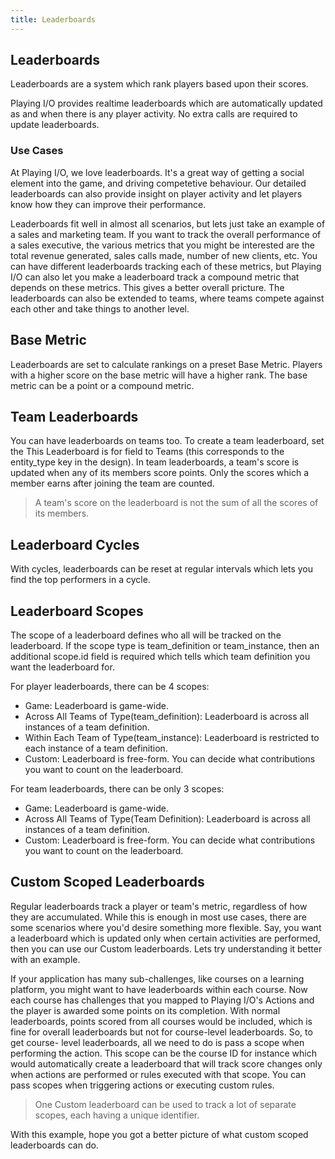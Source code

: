 ```yaml
---
title: Leaderboards
---
```


## Leaderboards

Leaderboards are a system which rank players based upon their scores.

Playing I/O provides realtime leaderboards which are automatically updated as and when there is any player activity. No extra calls are required to update leaderboards.

### Use Cases

At Playing I/O, we love leaderboards. It's a great way of getting a social element into the game, and driving competetive behaviour. Our detailed leaderboards can also provide insight on player activity and let players know how they can improve their performance.

Leaderboards fit well in almost all scenarios, but lets just take an example of a sales and marketing team. If you want to track the overall performance of a sales executive, the various metrics that you might be interested are the total revenue generated, sales calls made, number of new clients, etc. You can have different leaderboards tracking each of these metrics, but Playing I/O can also let you make a leaderboard track a compound metric that depends on these metrics. This gives a better overall pricture. The leaderboards can also be extended to teams, where teams compete against each other and take things to another level.


## Base Metric

Leaderboards are set to calculate rankings on a preset Base Metric. Players with a higher score on the base metric will have a higher rank. The base metric can be a point or a compound metric.


## Team Leaderboards

You can have leaderboards on teams too. To create a team leaderboard, set the This Leaderboard is for field to Teams (this corresponds to the entity_type key in the design). In team leaderboards, a team's score is updated when any of its members score points. Only the scores which a member earns after joining the team are counted.

> A team's score on the leaderboard is not the sum of all the scores of its members.


## Leaderboard Cycles

With cycles, leaderboards can be reset at regular intervals which lets you find the top performers in a cycle.


## Leaderboard Scopes

The scope of a leaderboard defines who all will be tracked on the leaderboard. If the scope type is team_definition or team_instance, then an additional scope.id field is required which tells which team definition you want the leaderboard for.

For player leaderboards, there can be 4 scopes:

* Game: Leaderboard is game-wide.
* Across All Teams of Type(team_definition): Leaderboard is across all instances of a team definition.
* Within Each Team of Type(team_instance): Leaderboard is restricted to each instance of a team definition.
* Custom: Leaderboard is free-form. You can decide what contributions you want to count on the leaderboard.

For team leaderboards, there can be only 3 scopes:

* Game: Leaderboard is game-wide.
* Across All Teams of Type(Team Definition): Leaderboard is across all instances of a team definition.
* Custom: Leaderboard is free-form. You can decide what contributions you want to count on the leaderboard.


## Custom Scoped Leaderboards

Regular leaderboards track a player or team's metric, regardless of how they are accumulated. While this is enough in most use cases, there are some scenarios where you'd desire something more flexible. Say, you want a leaderboard which is updated only when certain activities are performed, then you can use our Custom leaderboards. Lets try understanding it better with an example.

If your application has many sub-challenges, like courses on a learning platform, you might want to have leaderboards within each course. Now each course has challenges that you mapped to Playing I/O's Actions and the player is awarded some points on its completion. With normal leaderboards, points scored from all courses would be included, which is fine for overall leaderboards but not for course-level leaderboards. So, to get course- level leaderboards, all we need to do is pass a scope when performing the action. This scope can be the course ID for instance which would automatically create a leaderboard that will track score changes only when actions are performed or rules executed with that scope. You can pass scopes when triggering actions or executing custom rules.

> One Custom leaderboard can be used to track a lot of separate scopes, each having a unique identifier.

With this example, hope you got a better picture of what custom scoped leaderboards can do.



